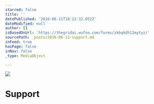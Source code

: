 ```yaml
---
starred: false
title: ''
datePublished: '2016-06-11T18:22:32.052Z'
dateModified: null
author: []
isBasedOnUrl: 'https://thegridai.wufoo.com/forms/zkbqkdh11mytyz/'
sourcePath: _posts/2016-06-11-support.md
inFeed: true
hasPage: false
inNav: false
_type: MediaObject

---
```

![](https://the-grid-user-content.s3-us-west-2.amazonaws.com/e4970d76-cb03-4bf2-a42f-b5ef4df1b8e8.jpg)

# Support